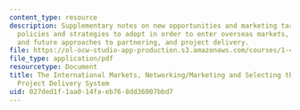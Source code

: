```yaml
---
content_type: resource
description: Supplementary notes on new opportunities and marketing targets, appropriate
  policies and strategies to adopt in order to enter overseas markets, traditional
  and future approaches to partnering, and project delivery.
file: https://ol-ocw-studio-app-production.s3.amazonaws.com/courses/1-463j-the-impact-of-globalization-on-the-built-environment-fall-2009/027ded1f1aa014faeb768dd36007bbd7_MIT1_463JF09_notes06.pdf
file_type: application/pdf
resourcetype: Document
title: The International Markets, Networking/Marketing and Selecting the Appropriate
  Project Delivery System
uid: 027ded1f-1aa0-14fa-eb76-8dd36007bbd7
---
```

